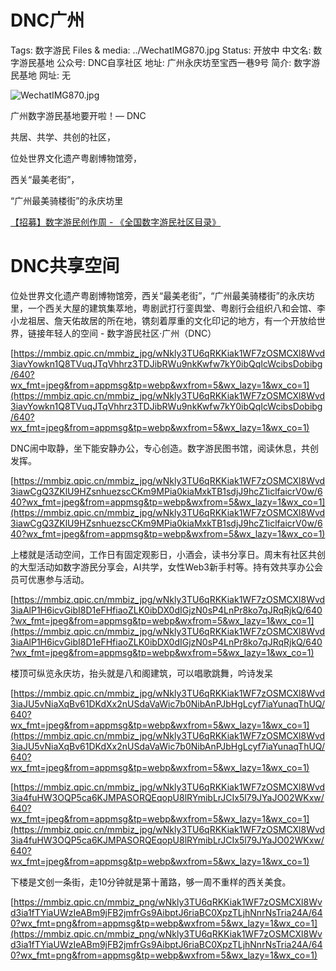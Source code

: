 # DNC广州

Tags: 数字游民
Files & media: ../WechatIMG870.jpg
Status: 开放中
中文名: 数字游民基地
公众号: DNC自享社区
地址: 广州永庆坊至宝西一巷9号
简介: 数字游民基地
网址: 无

![WechatIMG870.jpg](DNC%E5%B9%BF%E5%B7%9E%20d3d1c3efae9c4a5ba7858add9a91a02d/WechatIMG870.jpg)

广州数字游民基地要开啦！— DNC

共居、共学、共创的社区，

位处世界文化遗产粤剧博物馆旁，

西关“最美老街”，

“广州最美骑楼街”的永庆坊里

[【招募】数字游民创作周 - 《全国数字游民社区目录》](https://www.notion.so/ab5707b498bf430e9edf5fcf4ec015eb?pvs=21)

# **DNC共享空间**

位处世界文化遗产粤剧博物馆旁，西关“最美老街”，“广州最美骑楼街”的永庆坊里，一个西关大屋的建筑集萃地，粤剧武打行銮舆堂、粤剧行会组织八和会馆、李小龙祖居、詹天佑故居的所在地，镌刻着厚重的文化印记的地方，有一个开放给世界，链接年轻人的空间 - 数字游民社区·广州（DNC）

[https://mmbiz.qpic.cn/mmbiz_jpg/wNkly3TU6qRKKiak1WF7zOSMCXl8Wvd3iavYowkn1Q8TVuqJTqVhhrz3TDJibRWu9nkKwfw7kY0ibQqIcWcibsDobibg/640?wx_fmt=jpeg&from=appmsg&tp=webp&wxfrom=5&wx_lazy=1&wx_co=1](https://mmbiz.qpic.cn/mmbiz_jpg/wNkly3TU6qRKKiak1WF7zOSMCXl8Wvd3iavYowkn1Q8TVuqJTqVhhrz3TDJibRWu9nkKwfw7kY0ibQqIcWcibsDobibg/640?wx_fmt=jpeg&from=appmsg&tp=webp&wxfrom=5&wx_lazy=1&wx_co=1)

DNC闹中取静，坐下能安静办公，专心创造。数字游民图书馆，阅读休息，共创发挥。

[https://mmbiz.qpic.cn/mmbiz_jpg/wNkly3TU6qRKKiak1WF7zOSMCXl8Wvd3iawCgQ3ZKlU9HZsnhuezscCKm9MPia0kiaMxkTB1sdjJ9hcZ1iclfaicrV0w/640?wx_fmt=jpeg&from=appmsg&tp=webp&wxfrom=5&wx_lazy=1&wx_co=1](https://mmbiz.qpic.cn/mmbiz_jpg/wNkly3TU6qRKKiak1WF7zOSMCXl8Wvd3iawCgQ3ZKlU9HZsnhuezscCKm9MPia0kiaMxkTB1sdjJ9hcZ1iclfaicrV0w/640?wx_fmt=jpeg&from=appmsg&tp=webp&wxfrom=5&wx_lazy=1&wx_co=1)

上楼就是活动空间，工作日有固定观影日，小酒会，读书分享日。周末有社区共创的大型活动如数字游民分享会，AI共学，女性Web3新手村等。持有效共享办公会员可优惠参与活动。

[https://mmbiz.qpic.cn/mmbiz_jpg/wNkly3TU6qRKKiak1WF7zOSMCXl8Wvd3iaAlP1H6icvGibI8D1eFHfiaoZLK0ibDX0dIGjzN0sP4LnPr8ko7qJRqRjkQ/640?wx_fmt=jpeg&from=appmsg&tp=webp&wxfrom=5&wx_lazy=1&wx_co=1](https://mmbiz.qpic.cn/mmbiz_jpg/wNkly3TU6qRKKiak1WF7zOSMCXl8Wvd3iaAlP1H6icvGibI8D1eFHfiaoZLK0ibDX0dIGjzN0sP4LnPr8ko7qJRqRjkQ/640?wx_fmt=jpeg&from=appmsg&tp=webp&wxfrom=5&wx_lazy=1&wx_co=1)

楼顶可纵览永庆坊，抬头就是八和阁建筑，可以唱歌跳舞，吟诗发呆

[https://mmbiz.qpic.cn/mmbiz_jpg/wNkly3TU6qRKKiak1WF7zOSMCXl8Wvd3iaJU5vNiaXqBv61DKdXx2nUSdaVaWic7b0NibAnPJbHgLcyf7iaYunaqThUQ/640?wx_fmt=jpeg&from=appmsg&tp=webp&wxfrom=5&wx_lazy=1&wx_co=1](https://mmbiz.qpic.cn/mmbiz_jpg/wNkly3TU6qRKKiak1WF7zOSMCXl8Wvd3iaJU5vNiaXqBv61DKdXx2nUSdaVaWic7b0NibAnPJbHgLcyf7iaYunaqThUQ/640?wx_fmt=jpeg&from=appmsg&tp=webp&wxfrom=5&wx_lazy=1&wx_co=1)

[https://mmbiz.qpic.cn/mmbiz_jpg/wNkly3TU6qRKKiak1WF7zOSMCXl8Wvd3ia4fuHW3OQP5ca6KJMPASORQEqopU8lRYmibLrJCIx5l79JYaJO02WKxw/640?wx_fmt=jpeg&from=appmsg&tp=webp&wxfrom=5&wx_lazy=1&wx_co=1](https://mmbiz.qpic.cn/mmbiz_jpg/wNkly3TU6qRKKiak1WF7zOSMCXl8Wvd3ia4fuHW3OQP5ca6KJMPASORQEqopU8lRYmibLrJCIx5l79JYaJO02WKxw/640?wx_fmt=jpeg&from=appmsg&tp=webp&wxfrom=5&wx_lazy=1&wx_co=1)

下楼是文创一条街，走10分钟就是第十莆路，够一周不重样的西关美食。

[https://mmbiz.qpic.cn/mmbiz_png/wNkly3TU6qRKKiak1WF7zOSMCXl8Wvd3ia1fTYiaUWzIeABm9jFB2jmfrGs9AibptJ6riaBC0XpzTLjhNnrNsTria24A/640?wx_fmt=png&from=appmsg&tp=webp&wxfrom=5&wx_lazy=1&wx_co=1](https://mmbiz.qpic.cn/mmbiz_png/wNkly3TU6qRKKiak1WF7zOSMCXl8Wvd3ia1fTYiaUWzIeABm9jFB2jmfrGs9AibptJ6riaBC0XpzTLjhNnrNsTria24A/640?wx_fmt=png&from=appmsg&tp=webp&wxfrom=5&wx_lazy=1&wx_co=1)